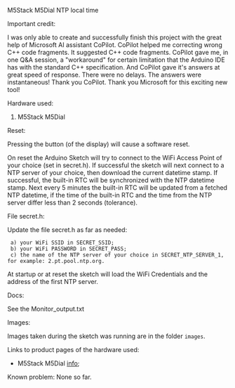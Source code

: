 M5Stack M5Dial NTP local time

Important credit:

I was only able to create and successfully finish this project with the great help of Microsoft AI assistant CoPilot.
CoPilot helped me correcting wrong C++ code fragments. It suggested C++ code fragments. CoPilot gave me, in one Q&A session, a "workaround" 
for certain limitation that the Arduino IDE has with the standard C++ specification. And CoPilot gave it's answers at great speed of response.
There were no delays. The answers were instantaneous! Thank you CoPilot. Thank you Microsoft for this exciting new tool!

Hardware used:

1. M5Stack M5Dial


Reset:

Pressing the button (of the display) will cause a software reset.

On reset the Arduino Sketch will try to connect to the WiFi Access Point of your choice (set in secret.h). If successful the sketch will next connect to a NTP server of your choice, then download the current datetime stamp. If successful, the built-in RTC will be synchronized with the NTP datetime stamp.
Next every 5 minutes the built-in RTC will be updated from a fetched NTP datetime, if the time of the built-in RTC and the time from the NTP server differ less than 2 seconds (tolerance).

File secret.h:

Update the file secret.h as far as needed:
```
 a) your WiFi SSID in SECRET_SSID;
 b) your WiFi PASSWORD in SECRET_PASS;
 c) the name of the NTP server of your choice in SECRET_NTP_SERVER_1, for example: 2.pt.pool.ntp.org.
```
At startup or at reset the sketch will load the WiFi Credentials and the address of the first NTP server.

Docs:

See the Monitor_output.txt

Images:

Images taken during the sketch was running are in the folder ```images```.

Links to product pages of the hardware used:

- M5Stack M5Dial [info](https://docs.m5stack.com/en/core/M5Dial);


Known problem:
None so far.




